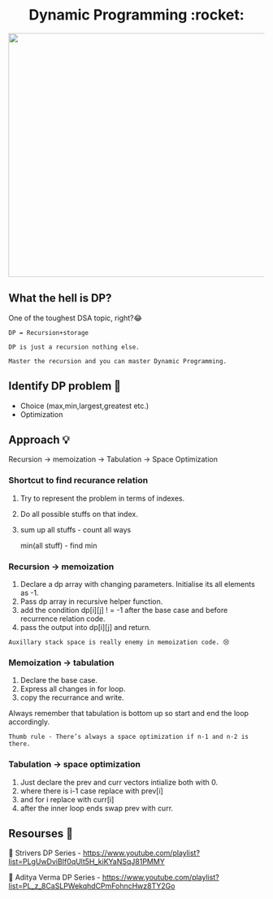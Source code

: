 <h1 align="center">
Dynamic Programming :rocket:
</h1>

<p align="center">
<img src="https://user-images.githubusercontent.com/91309280/182393754-3a65bceb-377c-4e66-a07e-359a563e4e86.gif" height="480" width="700" align="center"/>
</p>

## What the hell is DP?

One of the toughest DSA topic, right?😂

```
DP = Recursion+storage

DP is just a recursion nothing else.

Master the recursion and you can master Dynamic Programming. 
```

## Identify DP problem 👀

-  Choice (max,min,largest,greatest etc.)
-  Optimization 

## Approach 💡

Recursion → memoization → Tabulation → Space Optimization 

### Shortcut to find recurance relation 

1. Try to represent the problem in terms of indexes.
2. Do all possible  stuffs on that index.
3. sum up all stuffs - count all ways 

      min(all stuff) - find min

### Recursion → memoization 

1. Declare a dp array with changing parameters. Initialise its all elements as -1.
2. Pass dp array in recursive helper function. 
3. add the condition dp[i][j] ! = -1 after the base case and before recurrence relation code.
4. pass the output into dp[i][j] and return.

```
Auxillary stack space is really enemy in memoization code. 😢
```

### Memoization → tabulation

1. Declare the base case.
2. Express all changes in for loop.
3. copy the recurrance and write. 

Always remember that tabulation is bottom up so start and end the loop accordingly. 

```
Thumb rule - There’s always a space optimization if n-1 and n-2 is there. 
```

### Tabulation → space optimization 

1. Just declare the prev and curr vectors intialize both with 0.
2. where there is i-1 case replace with prev[i]
3. and for i replace with curr[i]
4. after the inner loop ends swap prev with curr.

## Resourses 📑

🎥 Strivers DP Series - https://www.youtube.com/playlist?list=PLgUwDviBIf0qUlt5H_kiKYaNSqJ81PMMY

🎥 Aditya Verma DP Series - https://www.youtube.com/playlist?list=PL_z_8CaSLPWekqhdCPmFohncHwz8TY2Go
